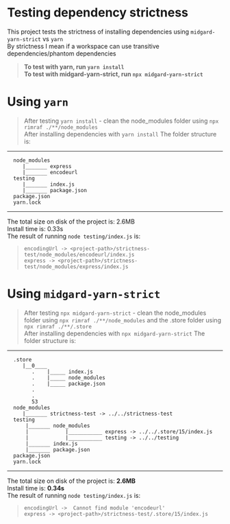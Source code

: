 # Testing dependency strictness
 This project tests the strictness of installing dependencies using `midgard-yarn-strict` vs `yarn`  
 By strictness I mean if a workspace can use transitive dependencies/phantom dependencies  
>**To test with yarn, run `yarn install`**  
>**To test with midgard-yarn-strict, run `npx midgard-yarn-strict`**  
 
# Using `yarn`  
> After testing `yarn install` - clean the node_modules folder using `npx rimraf ./**/node_modules`  
 After installing dependencies with `yarn install`
 The folder structure is:
 -------------------------------------------------------------------
      node_modules  
         |_______ express  
         |_______ encodeurl  
      testing  
         |_______ index.js  
         |_______ package.json  
      package.json
      yarn.lock
 -------------------------------------------------------------------
 The total size on disk of the project is: 2.6MB  
 Install time is: 0.33s  
 The result of running `node testing/index.js` is:  
   >`encodingUrl -> <project-path>/strictness-test/node_modules/encodeurl/index.js`   
   >`express -> <project-path>/strictness-test/node_modules/express/index.js`  
 
# Using `midgard-yarn-strict`
> After testing `npx midgard-yarn-strict` - clean the node_modules folder using `npx rimraf ./**/node_modules` and the .store folder using `npx rimraf ./**/.store`  
After installing dependencies with `npx midgard-yarn-strict`
The folder structure is:
-------------------------------------------------------------------
      .store
         |__0____
            .    |_____ index.js
            .    |_____ node_modules
            .    |_____ package.json
            .
            .
            53
      node_modules
         |_______ strictness-test -> ../../strictness-test
      testing
          |_______ node_modules
          |            |___________ express -> ../../.store/15/index.js
          |            |___________ testing -> ../../testing
          |_______ index.js
          |_______ package.json
      package.json
      yarn.lock
-------------------------------------------------------------------
The total size on disk of the project is: **2.6MB**  
Install time is: **0.34s**  
The result of running `node testing/index.js` is:  
  >`encodingUrl ->  Cannot find module 'encodeurl'`  
  >`express -> <project-path>/strictness-test/.store/15/index.js`
